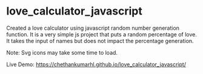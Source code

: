 # love_calculator_javascript
Created  a love calculator using javascript random number generation function. It is a very simple js project that puts a random percentage of love. It takes the input of names but does not impact the percentage generation.

Note: Svg icons may take some time to load.

Live Demo: https://chethankumarhl.github.io/love_calculator_javascript/
